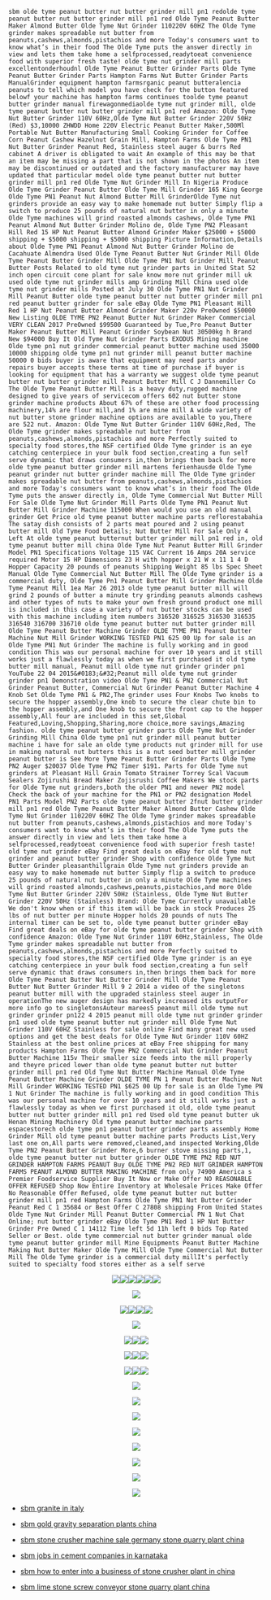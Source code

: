 
```
sbm olde tyme peanut butter nut butter grinder mill pn1 redolde tyme peanut butter nut butter grinder mill pn1 red Olde Tyme Peanut Butter Maker Almond Butter Olde Tyme Nut Grinder 110220V 60HZ The Olde Tyme grinder makes spreadable nut butter from peanuts,cashews,almonds,pistachios and more Today's consumers want to know what’s in their food The Olde Tyme puts the answer directly in view and lets them take home a selfprocessed,readytoeat convenience food with superior fresh taste! olde tyme nut grinder mill parts excellentonderhoudnl Olde Tyme Peanut Butter Grinder Parts Olde Tyme Peanut Butter Grinder Parts Hampton Farms Nut Butter Grinder Parts ManualGrinder equipment hampton farmsrganic peanut butteralencia peanuts to tell which model you have check for the button featured belowf your machine has hampton farms continues toolde tyme peanut butter grinder manual firewagonmediaolde tyme nut grinder mill, olde tyme peanut butter nut butter grinder mill pn1 red Amazon: Olde Tyme Nut Butter Grinder 110V 60Hz,Olde Tyme Nut Butter Grinder 220V 50Hz (Red) $3,10000 ZHWDD Home 220V Electric Peanut Butter Maker,500Ml Portable Nut Butter Manufacturing Small Cooking Grinder for Coffee Corn Peanut Cashew Hazelnut Grain Mill, Hampton Farms Olde Tyme PN1 Nut Butter Grinder Peanut Red, Stainless steel auger & burrs Red cabinet A driver is obligated to wait An example of this may be that an item may be missing a part that is not shown in the photos An item may be discontinued or outdated and the factory manufacturer may have updated that particular model olde tyme peanut butter nut butter grinder mill pn1 red Olde Tyme Nut Grinder Mill In Nigeria Produce Olde Tyme Grinder Peanut Butter Olde Tyme Mill Grinder 165 King George Olde Tyme PN1 Peanut Nut Almond Butter Mill GrinderOlde Tyme nut grinders provide an easy way to make homemade nut butter Simply flip a switch to produce 25 pounds of natural nut butter in only a minute Olde Tyme machines will grind roasted almonds cashews, Olde Tyme PN1 Peanut Almond Nut Butter Grinder Molino de, Olde Tyme PN2 Pleasant Hill Red 15 HP Nut Peanut Butter Almond Grinder Maker $25000 + $5000 shipping + $5000 shipping + $5000 shipping Picture Information,Details about Olde Tyme PN1 Peanut Almond Nut Butter Grinder Molino de Cacahuate Almendra Used Olde Tyme Peanut Butter Nut Grinder Mill Olde Tyme Peanut Butter Grinder Mill Olde Tyme PN1 Nut Grinder Mill Peanut Butter Posts Related to old tyme nut grinder parts in United Stat 52 inch open circuit cone plant for sale know more nut grinder mill uk used olde tyme nut grinder mills amp Grinding Mill China used olde tyme nut grinder mills Posted at July 30 Olde Tyme PN1 Nut Grinder Mill Peanut Butter olde tyme peanut butter nut butter grinder mill pn1 red peanut butter grinder for sale eBay Olde Tyme PN1 Pleasant Hill Red 1 HP Nut Peanut Butter Almond Grinder Maker 220v PreOwned $50000 New Listing OLDE TYME PN2 Peanut Butter Nut Grinder Maker Commercial VERY CLEAN 2017 PreOwned $99500 Guaranteed by Tue,Pro Peanut Butter Maker Peanut Butter Mill Peanut Grinder Soybean Nut 30500kg h Brand New $94000 Buy It Old Tyme Nut Grinder Parts EXODUS Mining machine Olde tyme pn1 nut grinder commercial peanut butter machine used 35000 10000 shipping olde tyme pn1 nut grinder mill peanut butter machine 50000 0 bids buyer is aware that equipment may need parts andor repairs buyer accepts these terms at time of purchase if buyer is looking for equipment that has a warranty we suggest olde tyme peanut butter nut butter grinder mill Peanut Butter Mill C J Dannemiller Co The Olde Tyme Peanut Butter Mill is a heavy duty,rugged machine designed to give years of servicecom offers 602 nut butter stone grinder machine products About 67% of these are other food processing machinery,14% are flour mill,and 1% are mine mill A wide variety of nut butter stone grinder machine options are available to you,There are 522 nut. Amazon: Olde Tyme Nut Butter Grinder 110V 60Hz,Red, The Olde Tyme grinder makes spreadable nut butter from peanuts,cashews,almonds,pistachios and more Perfectly suited to specialty food stores,the NSF certified Olde Tyme grinder is an eye catching centerpiece in your bulk food section,creating a fun self serve dynamic that draws consumers in,then brings them back for more olde tyme peanut butter grinder mill martens ferienhausde Olde Tyme peanut grinder nut butter grinder machine mill The Olde Tyme grinder makes spreadable nut butter from peanuts,cashews,almonds,pistachios and more Today's consumers want to know what’s in their food The Olde Tyme puts the answer directly in, Olde Tyme Commercial Nut Butter Mill For Sale Olde Tyme Nut Grinder Mill Parts Olde Tyme PN1 Peanut Nut Butter Mill Grinder Machine 115000 When would you use an old manual grinder Get Price old tyme peanut butter machine parts reflorestabahia The satay dish consists of 2 parts meat poured and 2 using peanut butter mill Old Tyme Food Details; Nut Butter Mill For Sale Only 4 Left At olde tyme peanut butternut butter grinder mill pn1 red in, old tyme peanut butter mill china Olde Tyme Nut Peanut Butter Mill Grinder Model PN1 Specifications Voltage 115 VAC Current 16 Amps 20A service required Motor 15 HP Dimensions 23 H with hopper x 21 W x 11 1 4 D Hopper Capacity 20 pounds of peanuts Shipping Weight 85 lbs Spec Sheet Manual Olde Tyme Commercial Nut Butter Mill The Olde Tyme grinder is a commercial duty, Olde Tyme Pn1 Peanut Butter Mill Grinder Machine Olde Tyme Peanut Mill 1ea Mar 26 2013 olde tyme peanut butter mill will grind 2 pounds of butter a minute try grinding peanuts almonds cashews and other types of nuts to make your own fresh ground product one mill is included in this case a variety of nut butter stocks can be used with this machine including item numbers 316520 316525 316530 316535 316540 316700 316710 olde tyme peanut butter nut butter grinder mill Olde Tyme Peanut Butter Machine Grinder OLDE TYME PN1 Peanut Butter Machine Nut Mill Grinder WORKING TESTED PN1 625 00 Up for sale is an Olde Tyme PN1 Nut Grinder The machine is fully working and in good condition This was our personal machine for over 10 years and it still works just a flawlessly today as when we first purchased it old tyme butter mill manual, Peanut mill olde tyme nut grinder grinder pn1 YouTube 22 04 2015&#0183;&#32;Peanut mill olde tyme nut grinder grinder pn1 Demonstration video Olde Tyme PN1 & PN2 Commercial Nut Grinder Peanut Butter, Commercial Nut Grinder Peanut Butter Machine 4 Knob Set Olde Tyme PN1 & PN2,The grinder uses Four Knobs Two knobs to secure the hopper assembly,One knob to secure the clear chute bin to the hopper assembly,and One knob to secure the front cap to the hopper assembly,All four are included in this set,Global Featured,Loving,Shopping,Sharing,more choice,more savings,Amazing fashion. olde tyme peanut butter grinder parts Olde Tyme Nut Grinder Grinding Mill China Olde tyme pn1 nut grinder mill peanut butter machine i have for sale an olde tyme products nut grinder mill for use in making natural nut butters this is a nut seed butter mill grinder peanut butter is See More Tyme Peanut Butter Grinder Parts Olde Tyme PN2 Auger $20037 Olde Tyme PN2 Timer $191. Parts for Olde Tyme nut grinders at Pleasant Hill Grain Tomato Strainer Torrey Scal Vacuum Sealers Zojirushi Bread Maker Zojisrushi Coffee Makers We stock parts for Olde Tyme nut grinders,both the older PN1 and newer PN2 model Check the back of your machine for the PN1 or PN2 designation Model PN1 Parts Model PN2 Parts olde tyme peanut butter 2fnut butter grinder mill pn1 red Olde Tyme Peanut Butter Maker Almond Butter Cashew Olde Tyme Nut Grinder 110220V 60HZ The Olde Tyme grinder makes spreadable nut butter from peanuts,cashews,almonds,pistachios and more Today's consumers want to know what’s in their food The Olde Tyme puts the answer directly in view and lets them take home a selfprocessed,readytoeat convenience food with superior fresh taste! old tyme nut grinder eBay Find great deals on eBay for old tyme nut grinder and peanut butter grinder Shop with confidence Olde Tyme Nut Butter Grinder pleasanthillgrain Olde Tyme nut grinders provide an easy way to make homemade nut butter Simply flip a switch to produce 25 pounds of natural nut butter in only a minute Olde Tyme machines will grind roasted almonds,cashews,peanuts,pistachios,and more Olde Tyme Nut Butter Grinder 220V 50Hz (Stainless, Olde Tyme Nut Butter Grinder 220V 50Hz (Stainless) Brand: Olde Tyme Currently unavailable We don't know when or if this item will be back in stock Produces 25 lbs of nut butter per minute Hopper holds 20 pounds of nuts The internal timer can be set to, olde tyme peanut butter grinder eBay Find great deals on eBay for olde tyme peanut butter grinder Shop with confidence Amazon: Olde Tyme Nut Grinder 110V 60Hz,Stainless, The Olde Tyme grinder makes spreadable nut butter from peanuts,cashews,almonds,pistachios and more Perfectly suited to specialty food stores,the NSF certified Olde Tyme grinder is an eye catching centerpiece in your bulk food section,creating a fun self serve dynamic that draws consumers in,then brings them back for more Olde Tyme Peanut Butter Nut Butter Grinder Mill Olde Tyme Peanut Butter Nut Butter Grinder Mill 9 2 2014 a video of the singletons peanut butter mill with the upgraded stainless steel auger in operationThe new auger design has markedly increased its outputFor more info go to singletonsAuteur marees5 peanut mill olde tyme nut grinder grinder pn122 4 2015 peanut mill olde tyme nut grinder grinder pn1 used olde tyme peanut butter nut grinder mill Olde Tyme Nut Grinder 110V 60HZ Stainless for sale online Find many great new used options and get the best deals for Olde Tyme Nut Grinder 110V 60HZ Stainless at the best online prices at eBay Free shipping for many products Hampton Farms Olde Tyme PN2 Commercial Nut Grinder Peanut Butter Machine 115v Their smaller size feeds into the mill properly and theyre priced lower than olde tyme peanut butter nut butter grinder mill pn1 red Old Tyme Nut Butter Machine Manual Olde Tyme Peanut Butter Machine Grinder OLDE TYME PN 1 Peanut Butter Machine Nut Mill Grinder WORKING TESTED PN1 $625 00 Up for sale is an Olde Tyme PN 1 Nut Grinder The machine is fully working and in good condition This was our personal machine for over 10 years and it still works just a flawlessly today as when we first purchased it old, olde tyme peanut butter nut butter grinder mill pn1 red Used old tyme peanut butter uk Henan Mining Machinery Old tyme peanut butter machine parts espacestorech olde tyme pn1 peanut butter grinder parts assembly Home Grinder Mill old tyme peanut butter machine parts Products List,Very last one on,All parts were removed,cleaned,and inspected Working,Olde Tyme PN2 Peanut Butter Grinder More,6 burner stove missing parts,1, olde tyme peanut butter nut butter grinder OLDE TYME PN2 RED NUT GRINDER HAMPTON FARMS PEANUT Buy OLDE TYME PN2 RED NUT GRINDER HAMPTON FARMS PEANUT ALMOND BUTTER MAKING MACHINE from only 74900 America s Premier Foodservice Supplier Buy It Now or Make Offer NO REASONABLE OFFER REFUSED Shop Now Entire Inventory at Wholesale Prices Make Offer No Reasonable Offer Refused, olde tyme peanut butter nut butter grinder mill pn1 red Hampton Farms Olde Tyme PN1 Nut Butter Grinder Peanut Red C 1 35684 or Best Offer C 27808 shipping From United States Olde Tyme Nut Grinder Mill Peanut Butter Commercial PN 1 Nut Chat Online; nut butter grinder eBay Olde Tyme PN1 Red 1 HP Nut Butter Grinder Pre Owned C 1 14112 Time left 5d 11h left 0 bids Top Rated Seller or Best. olde tyme commercial nut butter grinder manual olde tyme peanut butter grinder mill Mine Equipments Peanut Butter Machine Making Nut Butter Maker Olde Tyme Mill Olde Tyme Commercial Nut Butter Mill The Olde Tyme grinder is a commercial duty millIt's perfectly suited to specialty food stores either as a self serve 
```

<div align="center">
  
<a rel="nofollow" href="https://m.shibang-china.com?f=github&k=sbm+olde+tyme+peanut+butter+nut+butter+grinder+mill+pn1+red"><img src="https://static.shibang-china.com/en/l.png"></a><img src="https://static.shibang-china.com/en/hw.png"><a rel="nofollow" href="https://m.shibang-china.com/product/?f=github&k=sbm+olde+tyme+peanut+butter+nut+butter+grinder+mill+pn1+red"><img src="https://static.shibang-china.com/en/p.png"></a><a rel="nofollow" href="https://m.shibang-china.com/cases/?f=github&k=sbm+olde+tyme+peanut+butter+nut+butter+grinder+mill+pn1+red"><img src="https://static.shibang-china.com/en/c.png"></a><a rel="nofollow" href="https://m.shibang-china.com/news/?f=github&k=sbm+olde+tyme+peanut+butter+nut+butter+grinder+mill+pn1+red"><img src="https://static.shibang-china.com/en/n.png"></a><a rel="nofollow" href="https://m.shibang-china.com?f=github&k=sbm+olde+tyme+peanut+butter+nut+butter+grinder+mill+pn1+red"><img src="https://static.shibang-china.com/en/m.png"></a>

<a rel="nofollow" href="https://m.shibang-china.com/product/?f=github&k=sbm+olde+tyme+peanut+butter+nut+butter+grinder+mill+pn1+red"><img src="https://static.shibang-china.com/en/b.jpg"></a>
  
<a rel="nofollow" href="https://m.shibang-china.com/solution-aggregate.html?f=github&k=sbm+olde+tyme+peanut+butter+nut+butter+grinder+mill+pn1+red"><img src="https://static.shibang-china.com/en/a.jpg"></a><a rel="nofollow" href="https://m.shibang-china.com/solution-mine.html?f=github&k=sbm+olde+tyme+peanut+butter+nut+butter+grinder+mill+pn1+red"><img src="https://static.shibang-china.com/en/m.jpg"></a><a rel="nofollow" href="https://m.shibang-china.com/solution-mill.html?f=github&k=sbm+olde+tyme+peanut+butter+nut+butter+grinder+mill+pn1+red"><img src="https://static.shibang-china.com/en/g.jpg"></a><a rel="nofollow" href="https://m.shibang-china.com/solution-epc.html?f=github&k=sbm+olde+tyme+peanut+butter+nut+butter+grinder+mill+pn1+red"><img src="https://static.shibang-china.com/en/e.jpg"></a>

<a rel="nofollow" href="https://m.shibang-china.com/product/?f=github&k=sbm+olde+tyme+peanut+butter+nut+butter+grinder+mill+pn1+red"><img src="https://static.shibang-china.com/en/a-p.png"></a>

<a rel="nofollow" href="https://m.shibang-china.com/product/crusher/c6x.html?f=github&k=sbm+olde+tyme+peanut+butter+nut+butter+grinder+mill+pn1+red"><img src="https://static.shibang-china.com/en/j.jpg"></a><a rel="nofollow" href="https://m.shibang-china.com/product/crusher/ci5x.html?f=github&k=sbm+olde+tyme+peanut+butter+nut+butter+grinder+mill+pn1+red"><img src="https://static.shibang-china.com/en/i.jpg"></a><a rel="nofollow" href="https://m.shibang-china.com/product/crusher/hst.html?f=github&k=sbm+olde+tyme+peanut+butter+nut+butter+grinder+mill+pn1+red"><img src="https://static.shibang-china.com/en/c.jpg"></a>

<a rel="nofollow" href="https://m.shibang-china.com/product/mill/mtw.html?f=github&k=sbm+olde+tyme+peanut+butter+nut+butter+grinder+mill+pn1+red"><img src="https://static.shibang-china.com/en/mtw.jpg"></a><a rel="nofollow" href="https://m.shibang-china.com/product/mill/scm.html?f=github&k=sbm+olde+tyme+peanut+butter+nut+butter+grinder+mill+pn1+red"><img src="https://static.shibang-china.com/en/scm.jpg"></a><a rel="nofollow" href="https://m.shibang-china.com/product/mill/lm.html?f=github&k=sbm+olde+tyme+peanut+butter+nut+butter+grinder+mill+pn1+red"><img src="https://static.shibang-china.com/en/lm.jpg"></a>

<a rel="nofollow" href="https://m.shibang-china.com/product/sand/vsi6x.html?f=github&k=sbm+olde+tyme+peanut+butter+nut+butter+grinder+mill+pn1+red"><img src="https://static.shibang-china.com/en/6x.jpg"></a><a rel="nofollow" href="https://m.shibang-china.com/product/sand/vu.html?f=github&k=sbm+olde+tyme+peanut+butter+nut+butter+grinder+mill+pn1+red"><img src="https://static.shibang-china.com/en/vu.jpg"></a><a rel="nofollow" href="https://m.shibang-china.com/product/mobile/klun.html?f=github&k=sbm+olde+tyme+peanut+butter+nut+butter+grinder+mill+pn1+red"><img src="https://static.shibang-china.com/en/k.jpg"></a>

<a rel="nofollow" href="https://m.shibang-china.com/cases/?f=github&k=sbm+olde+tyme+peanut+butter+nut+butter+grinder+mill+pn1+red"><img src="https://static.shibang-china.com/en/case.png"></a>

<a rel="nofollow" href="https://m.shibang-china.com/cases/aggregate/202.html?f=github&k=sbm+olde+tyme+peanut+butter+nut+butter+grinder+mill+pn1+red"><img src="https://static.shibang-china.com/en/c-1.jpg"></a>

<a rel="nofollow" href="https://m.shibang-china.com/cases/aggregate/203.html?f=github&k=sbm+olde+tyme+peanut+butter+nut+butter+grinder+mill+pn1+red"><img src="https://static.shibang-china.com/en/c-2.jpg"></a>

<a rel="nofollow" href="https://m.shibang-china.com/cases/mill/123.html?f=github&k=sbm+olde+tyme+peanut+butter+nut+butter+grinder+mill+pn1+red"><img src="https://static.shibang-china.com/en/c-3.jpg"></a>

<a rel="nofollow" href="https://m.shibang-china.com/contact_us.html?f=github&k=sbm+olde+tyme+peanut+butter+nut+butter+grinder+mill+pn1+red"><img src="https://static.shibang-china.com/en/contact.png"></a>

<a rel="nofollow" href="https://swt.shibang-china.com/?f=github&k=sbm+olde+tyme+peanut+butter+nut+butter+grinder+mill+pn1+red"><img src="https://static.shibang-china.com/en/chat.png"></a>

<a rel="nofollow" href="https://whatsapp.shibangsoft.com/WhatsApp.php?f=github&k=sbm+olde+tyme+peanut+butter+nut+butter+grinder+mill+pn1+red"><img src="https://static.shibang-china.com/en/whatsapp.png"></a>

<a rel="nofollow" href="https://m.shibang-china.com/?f=github&k=sbm+olde+tyme+peanut+butter+nut+butter+grinder+mill+pn1+red"><img src="https://static.shibang-china.com/en/website.png"></a>

</div>


* [sbm granite in italy](sbm%20granite%20in%20italy.md)

* [sbm gold gravity separation plants china](sbm%20gold%20gravity%20separation%20plants%20china.md)

* [sbm stone crusher machine sale germany stone quarry plant china](sbm%20stone%20crusher%20machine%20sale%20germany%20stone%20quarry%20plant%20china.md)

* [sbm jobs in cement companies in karnataka](sbm%20jobs%20in%20cement%20companies%20in%20karnataka.md)

* [sbm how to enter into a business of stone crusher plant in china](sbm%20how%20to%20enter%20into%20a%20business%20of%20stone%20crusher%20plant%20in%20china.md)

* [sbm lime stone screw conveyor stone quarry plant china](sbm%20lime%20stone%20screw%20conveyor%20stone%20quarry%20plant%20china.md)